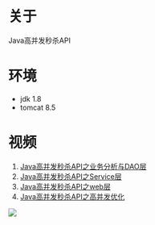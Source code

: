 # 关于
Java高并发秒杀API

# 环境
- jdk 1.8
- tomcat 8.5

# 视频
1. [Java高并发秒杀API之业务分析与DAO层](http://www.imooc.com/learn/587)
2. [Java高并发秒杀API之Service层](http://www.imooc.com/learn/631)
3. [Java高并发秒杀API之web层](http://www.imooc.com/learn/630)
4. [Java高并发秒杀API之高并发优化](http://www.imooc.com/learn/632)

![](https://img-ask.csdn.net/upload/201806/05/1528204838_152827.png)

